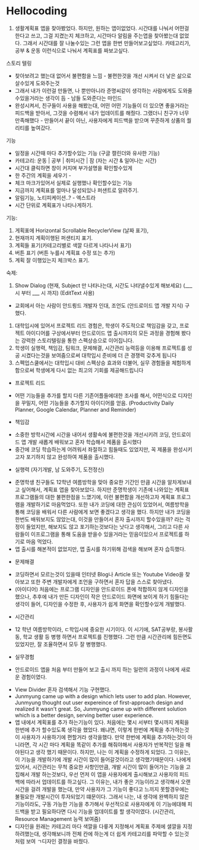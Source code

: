 # Hellocoding

1. 생활계획표
앱을 찾아봤었다. 하지만, 원하는 앱이없었다.
시간대를 나눠서 어떤걸 한다고 쓰고, 그걸 지켰는지 체크하고, 시간마다 알림을 주는앱을 찾아봤는대 없었다.
그래서 시간대를 잘 나눌수있는 그런 앱을 한번 만들어보고싶었다.
카테고리가, 공부 & 운동 이런식으로 나눠서 계획표를 짜보고싶다.

스토리 텔링
- 찾아보려고 했는대 없어서 불편함을 느낌 - 불편한것을 개선 시켜서 더 낳은 삶으로 살수있게 도와주는것
- 그래서 내가 이런걸 만들면, 나 뿐만아니라 준명씨같이 생각하는 사람에게도 도와줄수있을거라는 생각이 듬 - 남들 도와준다는 마인드
- 완성시켜서, 친구들이 사용을 해봤는대, 어떤 어떤 기능들이 더 있으면 좋을거라는 피드백을 받아서, 그것을 수렴해서 내가 업데이트를 해줬다. 그랬더니 친구가 너무 만족해했다 - 만들어서 끝이 아닌, 사용자에게 피드백을 받으며
꾸준하게 상품의 퀄리티를 높여갔다.

기능
- 일정을 시간때 마다 추가할수있는 기능 (구글 캘린더와 유사한 기능)
- 카테고리: 운동 | 공부 | 취미시간 | 잠 (자는 시간 & 일어나는 시간)
- 시간대 클릭하면 창이 커지며 부가설명을 확인할수있게
- 한 주간의 계획을 세우기 -
- 체크 마크가있어서 실제로 실행했나 확인할수있는 기능
- 지금까지 계획표를 얼마나 달성되있나 퍼샌트로 알려주기.
- 알림기능, 노티피케이션..? - 엑스트라
- 시간 단위로 계획표가 나타나게하기.

기능:
1. 게획표에 Horizontal Scrollable RecyclerView (날짜 표기),
2. 현재까지 계획이행된 퍼샌티지 표기.
3. 계획들 표기(카테고리별로 색깔 다르게 나타나서 표기)
3. 버튼 표기 (버튼 누를시 계획표 수정 또는 추가)
4. 계획 잘 이행있는지 체크박스 표기.


숙제:
1. Show Dialog (현재, Subject 만 나타나는대, 시간도 나타낼수있게 해보세요) (___ 시 부터 ___ 시 까지) (EditText 사용)

- 교회에서 아는 사람이 안드룅드 개발자 인대, 조언도 (안드로이드 앱 개발 지식) 구했다.

1. 대학입시에 있어서 프로젝트 리드 경험은, 학생이 주도적으로 책임감을 갖고, 프로젝트 아이디어를 구상에서부터 안드로이드 앱 출시까지의 모든 과정을 경험해 봤다는 강력한 스토리텔링을 통한 스펙상승으로 이어집니다.
2. 학생이 실행력, 책임감, 팀워크, 문제해결, 시간관리 능력등을 이용해 프로젝트를 성공 시켰다는것을 보여줌으로써 대학입시 준비에 더 큰 경쟁력 갖추게 됩니다
3. 스펙업스쿨에서는 대학입시 대비 스펙상승 효과와 더불어, 실무 경험들을 체험하게 함으로써 학생에게 다시 없는 최고의 기회를 제공해드립니다

- 프로젝트 리드
* 어떤 기능들을 추가를 할지 다른 기존어플들에대한 조사를 해서, 어떤식으로 디자인을 꾸밀지, 어떤 기능들을 추가할지 아이디어를 얻음. (Productivity Daily Planner, Google Calendar, Planner and Reminder)

- 책임감
* 소중한 방학시간에 시간을 내어서 생활속에 불편한것을 개선시키려 코딩, 안드로이드 앱 개발 새롭게 배워보고 혼자 학습해서 제품을 출시했다
* 중간에 코딩 학습하는게 어려워서 좌절하고 힘들때도 있었지만, 꼭 제품을 완성시키고자 포기하지 않고 완성하여 제품을 출시했다.

- 실행력
(자기개발, 남 도와주기, 도전정신)
* 준명학생 친구들도 12학년 여름방학을 맞아 중요한 기간인 만큼 시간을 알차게보내고 싶어해서, 계획표 앱을 찾아보았다. 하지만 준명학생이 기존에 나와있는 계획표 프로그램들의 대한 불편한점을 느꼈기에,
이런 불편함을 개선하고자 계획표 프로그램을 개발하기로 마음먹었다.
또한 내가 코딩에 대한 관심이 있었어서, 여름방학을 통해 코딩을 배워서 다른 사람에게 보면 좋겠다고 생각을 했다.
하지만 내가 코딩을 한번도 배워보지도 않았는대, 이것을 만들어서 혼자 출시까지 할수있을까? 라는 걱정이 들었지만, 해보지도 않고 포기하는것보다는 낫다고 생각해서, 그리고 다른 사람들이
이프로그램을 통해 도움을 받을수 있을거라는 믿음이있으서 프로젝트를 하기로 마음 먹었다.
* 앱 출시를 해본적이 없었지만, 앱 출시를 하기위해 검색을 해보며 혼자 습득했다.

- 문제해결
* 코딩하면서 모르는것이 있을때 인터넷 Blog나 Article 또는 Youtube Video을 찾아보고 또한 주변 개발자에게 조언을 구하면서 혼자 답을 스스로 찾아냈다.
* (아이디어) 처음에는 프로그램 디자인을 안드로이드 폰에 적합하지 않게 디자인을 했으나, 추후에 내가 만든 디자인이 작은 안드로이드 화면에 보이게 하기 힘들다는 생각이 들어,
디자인을 수정한 후, 사용자가 쉽게 화면을 확인할수있게 개발했다.

- 시간관리
* 12 학년 여름방학이라, ㄷ학입시에 중요한 시기이다. 이 시기에, SAT공부랑, 봉사활동, 학교 생활 등 병행 하면서 프로젝트를 진행했다. 그런 만큼 시간관리에 힘든면도 있었지만, 잘 조율하면서 모두 잘 병행했다.

- 실무경험
* 안드로이드 앱을 처음 부터 만들어 보고 출시 까지 하는 일련의 과정이 나에게 새로운 경험이였다.

- View Divider 혼자 검색해서 기능 구현했다.
- Junmyung came up with a design which lets user to add plan. However, Junmyung thought out user expereince of first-approach design and realized it wasn't great. So, Junmyung came up with different solution which is a better design, serving better user experience.
- 앱 내에서 계획표를 추가 하는기능이 있다. 처음에는 몇시 서부터 몇시까지 계획을 한번에 추가 할수있도록 생각을 했었다. 왜냐면, 이렇게 한번에 계획을 추가하는것이 사용자가 사용하기에 편할거라 생각을했다. 만약 한번에 계획을 추가하는것이 아니라면, 각 시간 마다 계획을 똑같이 추가를 해줘야해서 사용자가 반복적인 일을 해야된다고 생각 했기 때문이다.
하지만, 나는 이 계획을 수정하게 되었다. 그 이유는, 이 기능을 개발하기에 개발 시간이 많이 들어갈것이라고 생각했기때문이다. 나에게 있어서, 시간관리는 무척 중요한 사항인만큼, 개발 시간이 많이 들어가는 기능을 고집해서 개발 하는것보다, 우선 먼저 이 앱을 사용자에게 출시해보고 사용자의 피드백에 따라서 업데이트를 하고싶다. 그 이유는, 내가 좋은 기능이라고 생각해서 오랜 시간을 걸려 개발을 했는대, 만약 사용자가 그 기능이 좋다고 느끼지 못할경우에는 불필요한 개발시간이 투자되었기 떄문이다.
그래서 나는, 내 생각에 완벽하지 않은 기능이라도, 구동 가능한 기능을 추가해서 우선적으로 사용자에게 이 기능에대해 피드백을 받고 필요하다면 다시 기능을 업데이트를 할 생각이였다.
(시간관리, Resource Management 능력 보여줌)
- 디자인을 원래는 카테고리 마다 색깔을 다릏게 지정해서 계획표 주제에 샐깔을 지정하려했는대, 생각해보니까 전체 칸에 하는게
더 쉽게 카테고리를 파악할 수 있는것처럼 보여 ㄱ디자인 결정을 바꿨다.
